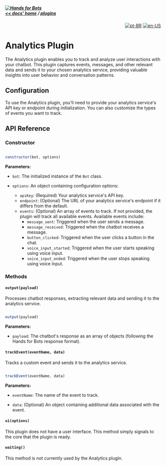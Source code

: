 ##### [![Hands for Bots](https://img.shields.io/badge/[•__•]-Hands_for_Bots-purple?style=social) <br>&lt;&lt; docs' home](../../../README.md) / [plugins](../plugins.md)

<div align="right">

[![pt-BR](https://img.shields.io/badge/pt-BR-white)](../../pt-br/plugins/analytics.md)
[![en-US](https://img.shields.io/badge/en-US-white)](./analytics.md)

</div>


  # Analytics Plugin


  The Analytics plugin enables you to track and analyze user interactions with your chatbot. This plugin captures events, messages, and other relevant data and sends it to your chosen analytics service, providing valuable insights into user behavior and conversation patterns.


  ## Configuration


  To use the Analytics plugin, you'll need to provide your analytics service's API key or endpoint during initialization. You can also customize the types of events you want to track.


  ## API Reference


  ### Constructor


  ```javascript

  constructor(bot, options)

  ```


  **Parameters:**


  - `bot`: The initialized instance of the `Bot` class.

  - `options`: An object containing configuration options:
    - `apiKey`: (Required) Your analytics service's API key.
    - `endpoint`: (Optional) The URL of your analytics service's endpoint if it differs from the default.
    - `events`: (Optional) An array of events to track. If not provided, the plugin will track all available events. Available events include:
      - `message_sent`: Triggered when the user sends a message.
      - `message_received`: Triggered when the chatbot receives a message.
      - `button_clicked`: Triggered when the user clicks a button in the chat.
      - `voice_input_started`: Triggered when the user starts speaking using voice input.
      - `voice_input_ended`: Triggered when the user stops speaking using voice input.

  ### Methods


  #### `output(payload)`


  Processes chatbot responses, extracting relevant data and sending it to the analytics service.


  ```javascript

  output(payload)

  ```


  **Parameters:**


  - `payload`: The chatbot's response as an array of objects (following the Hands for Bots response format).


  #### `trackEvent(eventName, data)`


  Tracks a custom event and sends it to the analytics service.


  ```javascript

  trackEvent(eventName, data)

  ```


  **Parameters:**


  - `eventName`: The name of the event to track.

  - `data`: (Optional) An object containing additional data associated with the event.


  #### `ui(options)`


  This plugin does not have a user interface. This method simply signals to the core that the plugin is ready.


  #### `waiting()`


  This method is not currently used by the Analytics plugin.

